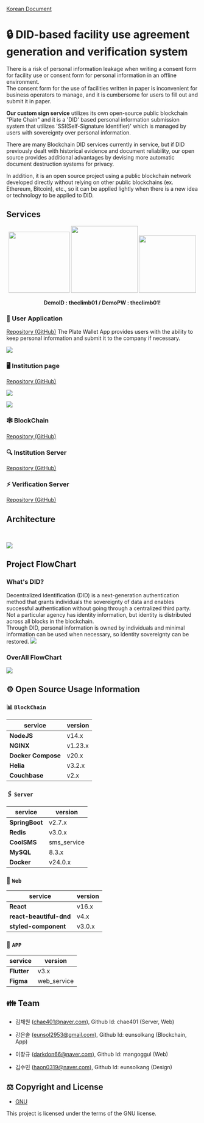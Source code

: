 [Korean Document](https://github.com/2023-oss/.github/blob/main/profile/README.md)
# :lock: DID-based facility use agreement generation and verification system
There is a risk of personal information leakage when writing a consent form for facility use or consent form for personal information in an offline environment. 
<br/>
The consent form for the use of facilities written in paper is inconvenient for business operators to manage, and it is cumbersome for users to fill out and submit it in paper.

**Our custom sign service** utilizes its own open-source public blockchain "Plate Chain" and it is a 'DID' based personal information submission system that utilizes 'SSI(Self-Signature Identifier)' which is managed by users with sovereignty over personal information.

There are many Blockchain DID services currently in service, but if DID previously dealt with historical evidence and document reliability, our open source provides additional advantages by devising more automatic document destruction systems for privacy.

In addition, it is an open source project using a public blockchain network developed directly without relying on other public blockchains (ex. Ethereum, Bitcoin), etc., so it can be applied lightly when there is a new idea or technology to be applied to DID.
## Services
<p align="center">
<a href="https://coral-piranha-fd5.notion.site/CustomSign-2521b412b83144498284b498f67f8a9d"><img  src="https://img.shields.io/badge/Notion-000000?style=for-the-badge&logo=Notion&logoColor=white" width=160></a>
<a href="https://www.youtube.com/watch?si=hySRRINMpvC4hQV1&v=x4O0WdMcpEY&feature=youtu.be"><img  src="https://img.shields.io/badge/Youtube-FF0000?style=for-the-badge&logo=Youtube&logoColor=white" width=175></a>
<a href="http://www.customsign.shop"><img  src="https://user-images.githubusercontent.com/83829352/266290884-d336e405-8138-4c94-b0bc-8b87b79a0b1e.png" width=150></a>
</p>

<p align="center">
<b>DemoID : theclimb01 / DemoPW : theclimb01!</b>
</p>

### 📱 User Application
[Repository (GitHub)](https://github.com/2023-oss/OSS-APP)
The Plate Wallet App provides users with the ability to keep personal information and submit it to the company if necessary.
<p>
<img src="https://user-images.githubusercontent.com/22852287/265966811-21446caf-4c1e-4e1a-b366-91f08a0a686d.png">
</p>

### 🖥️ Institution page
[Repository (GitHub)](https://github.com/2023-oss/OSS-WEB)
<p>
<img src="https://github.com/2023-oss/OSS-WEB/assets/102888719/6a0ad2c5-1476-43f1-9a90-a124aab8376a">
</p>
<p>
<img src="https://github.com/2023-oss/OSS-WEB/assets/102888719/ad414a3e-ce1f-4f4e-a886-cf741eeaa27b">
</p>

### 🕸️ BlockChain

[Repository (GitHub)](https://github.com/2023-oss/OSS-PLATECHAIN)
### :mag: Institution Server

[Repository (GitHub)](https://github.com/2023-oss/OSS-BACKEND)

### ⚡ Verification Server
[Repository (GitHub)](https://github.com/2023-oss/OSS-ISSUER)


## Architecture
<br/>

![](https://user-images.githubusercontent.com/22852287/265968000-09658fac-4e28-4456-81d3-d64959ce978c.png)

## Project FlowChart
### What's DID?
Decentralized Identification (DID) is a next-generation authentication method that grants individuals the sovereignty of data and enables successful authentication without going through a centralized third party. Not a particular agency has identity information, but identity is distributed across all blocks in the blockchain.<br/>
Through DID, personal information is owned by individuals and minimal information can be used when necessary, so identity sovereignty can be restored.
![](https://user-images.githubusercontent.com/83829352/266076494-7cd11b21-a114-434e-89b6-7890774c0506.png)

### OverAll FlowChart
![](https://user-images.githubusercontent.com/83829352/266094215-16944ccc-321e-4531-974f-0148fe998f71.png)

## ⚙️ Open Source Usage Information
### 📊 `BlockChain`

|service|version|
|--|--|
|**NodeJS**|v14.x|
|**NGINX**|v1.23.x|
|**Docker Compose**|v20.x|
|**Helia**|v3.2.x|
|**Couchbase**|v2.x|

### 🖇  `Server`

|service|version|
|--|--|
|**SpringBoot**|v2.7.x|
|**Redis**|v3.0.x|
|**CoolSMS**|sms_service|
|**MySQL**|8.3.x|
|**Docker**|v24.0.x|


### 🚏 `Web`
|service|version|
|--|--|
|**React**|v16.x|
|**react-beautiful-dnd**|v4.x|
|**styled-component**|v3.0.x|

### 📱 `APP`

|service|version|
|--|--|
|**Flutter**|v3.x|
|**Figma**|web_service|

## 👪 Team
- 김채원 (chae401@naver.com), Github Id: chae401 (Server, Web)

- 강은솔 (eunsol2953@gmail.com), Github Id: eunsolkang (Blockchain, App)

- 이창규 (darkdon66@naver.com), Github Id: mangoggul (Web)

- 김수민 (haon0319@naver.com), Github Id: eunsolkang (Design)

## ⚖️ Copyright and License
* [GNU]([https://github.com/osamhack2022/CLOUD_APP_IOT_KeepYourEndeavor_Moment/blob/main/LICENSE](https://github.com/2023-oss/.github/blob/main/LICENSE))

This project is licensed under the terms of the GNU license.

